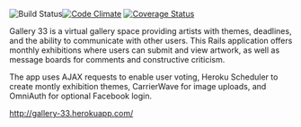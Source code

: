 

![Build Status](https://codeship.com/projects/e6982250-4da1-0133-fc6d-6e1cce453881/status?branch=master)[![Code Climate](https://codeclimate.com/github/corrinb/Gallery_Project/badges/gpa.svg)](https://codeclimate.com/github/corrinb/Gallery_Project) [![Coverage Status](https://coveralls.io/repos/corrinb/Gallery_Project/badge.svg?branch=master&service=github)](https://coveralls.io/github/corrinb/Gallery_Project?branch=master)

Gallery 33 is a virtual gallery space providing artists with themes, deadlines, and the ability to communicate with other users. This Rails application offers monthly exhibitions where users can submit and view artwork, as well as message boards for comments and constructive criticism.

The app uses AJAX requests to enable user voting, Heroku Scheduler to create montly exhibition themes, CarrierWave for image uploads, and OmniAuth for optional Facebook login.

http://gallery-33.herokuapp.com/
